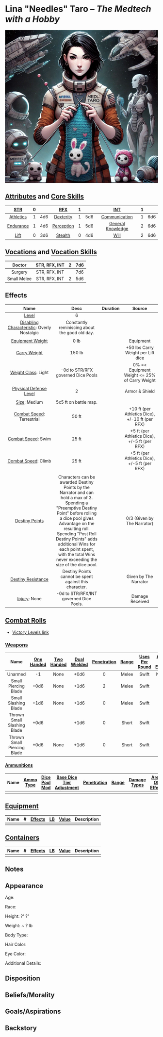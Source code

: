 # **Lina "Needles" Taro** – *The Medtech with a Hobby*

![img](./Needles.jpg)

## [Attributes](./../../../../../CoreRules/GeneralRules/Attributes.md) and [Core Skills](./../../../../../CoreRules/GeneralRules/CoreSkills.md)

|  [STR](./../../../../../CoreRules/GeneralRules/Attributes.md#strength-str)  | 0 |    |    [RFX](./../../../../../CoreRules/GeneralRules/Attributes.md#reflex-rfx)    | 1 |    |        [INT](./../../../../../CoreRules/GeneralRules/Attributes.md#intelligence-int)        | 1 |    |
| :-----------------------------------------------------------------------: | :-: | :-: | :-------------------------------------------------------------------------: | :-: | :-: | :---------------------------------------------------------------------------------------: | :-: | :-: |
| [Athletics](./../../../../../CoreRules/GeneralRules/CoreSkills.md#athletics) | 1 | 4d6 |  [Dexterity](./../../../../../CoreRules/GeneralRules/CoreSkills.md#dexterity)  | 1 | 5d6 |     [Communication](./../../../../../CoreRules/GeneralRules/CoreSkills.md#communication)     | 1 | 6d6 |
| [Endurance](./../../../../../CoreRules/GeneralRules/CoreSkills.md#endurance) | 1 | 4d6 | [Perception](./../../../../../CoreRules/GeneralRules/CoreSkills.md#perception) | 1 | 5d6 | [General Knowledge](./../../../../../CoreRules/GeneralRules/CoreSkills.md#general-knowledge) | 2 | 6d6 |
|      [Lift](./../../../../../CoreRules/GeneralRules/CoreSkills.md#lift)      | 0 | 3d6 |    [Stealth](./../../../../../CoreRules/GeneralRules/CoreSkills.md#stealth)    | 0 | 4d6 |              [Will](./../../../../../CoreRules/GeneralRules/CoreSkills.md#will)              | 2 | 6d6 |

## [Vocations](./../../../../../CoreRules/GeneralRules/Vocations.md) and [Vocation Skills](./../../../../../CoreRules/GeneralRules/Vocations.md#vocation-skills)

|   Doctor   | STR, RFX, INT | 2 | 7d6 |
| :---------: | :-----------: | :-: | :-: |
|   Surgery   | STR, RFX, INT |  | 7d6 |
| Small Melee | STR, RFX, INT | 2 | 5d6 |

## Effects

|                                                           Name                                                           |                                                                                                                                                                           Desc                                                                                                                                                                           | Duration |                      Source                      |
| :-----------------------------------------------------------------------------------------------------------------------: | :------------------------------------------------------------------------------------------------------------------------------------------------------------------------------------------------------------------------------------------------------------------------------------------------------------------------------------------------------: | :------: | :----------------------------------------------: |
|                          [Level](./../../../../../CoreRules/CharacterCreationRules/TiersOfPlay.md)                          |                                                                                                                                                                            6                                                                                                                                                                            |          |                                                  |
| [Disabling Characteristic](./../../../../../CoreRules/CharacterCreationRules/DisablingCharacteristics.md): Overly Nostalgic |                                                                                                                                                      Constantly reminiscing about the good old day.                                                                                                                                                      |          |                                                  |
|                                                                                                                          |                                                                                                                                                                                                                                                                                                                                                          |          |                                                  |
|        [Equipment Weight](./../../../../../CoreRules/AdvancedRules/EquipmentCarryWeightAndWeightClasses.md#equipment)        |                                                                                                                                                                          0 lb                                                                                                                                                                          |          |                    Equipment                    |
|        [Carry Weight](./../../../../../CoreRules/AdvancedRules/EquipmentCarryWeightAndWeightClasses.md#carry-weight)        |                                                                                                                                                                          150 lb                                                                                                                                                                          |          |        +50 lbs Carry Weight per Lift dice        |
|    [Weight Class](./../../../../../CoreRules/AdvancedRules/EquipmentCarryWeightAndWeightClasses.md#weight-classes): Light    |                                                                                                                                                            -0d to STR/RFX governed Dice Pools                                                                                                                                                            |          |  0% =< Equipment Weight <= 25% of Carry Weight  |
|                                                                                                                          |                                                                                                                                                                                                                                                                                                                                                          |          |                                                  |
|                 [Physical Defense Level](./../../../../../CoreRules/CombatRules/Defense.md#physical-defense)                 |                                                                                                                                                                            2                                                                                                                                                                            |          |                  Armor & Shield                  |
|                                                                                                                          |                                                                                                                                                                                                                                                                                                                                                          |          |                                                  |
|                           [Size](./../../../../../CoreRules/CombatRules/BattleMap.md#size): Medium                           |                                                                                                                                                                  5x5 ft on battle map.                                                                                                                                                                  |          |                                                  |
|                [Combat Speed](./../../../../../CoreRules/CombatRules/BattleMap.md#combat-speed): Terrestrial                |                                                                                                                                                                          50 ft                                                                                                                                                                          |          | +10 ft (per Athletics Dice), +/-10 ft (per RFX) |
|                    [Combat Speed](./../../../../../CoreRules/CombatRules/BattleMap.md#combat-speed): Swim                    |                                                                                                                                                                          25 ft                                                                                                                                                                          |          |  +5 ft (per Athletics Dice), +/-5 ft (per RFX)  |
|                   [Combat Speed](./../../../../../CoreRules/CombatRules/BattleMap.md#combat-speed): Climb                   |                                                                                                                                                                          25 ft                                                                                                                                                                          |          |  +5 ft (per Athletics Dice), +/-5 ft (per RFX)  |
|                                                                                                                          |                                                                                                                                                                                                                                                                                                                                                          |          |                                                  |
|                [Destiny Points](./../../../../../CoreRules/GeneralRules/DestinyPoints.md#destiny-chosen)               | Characters can be awarded Destiny Points by the Narrator and can hold a max of 3. Spending a "Preemptive Destiny Point" before rolling a dice pool gives Advantage on the resulting roll. Spending "Post Roll Destiny Points" adds additional Wins for each point spent, with the total Wins never exceeding the size of the dice pool. |          |             0/3 (Given by The Narrator)             |
|              [Destiny Resistance](./../../../../../CoreRules/GeneralRules/DestinyPoints.md#destiny-resistance)              |                                                                                                                                                  Destiny Points cannot be spent against this character.                                                                                                                                                  |          |             Given by The Narrator             |
|                          [Injury](./../../../../../CoreRules/CombatRules/InjuryAndHealing.md): None                          |                                                                                                                                                         -0d to STR/RFX/INT governed Dice Pools.                                                                                                                                                         |          |                 Damage Received                 |

## [Combat Rolls](./../../../../../CoreRules/CombatRules/CombatRolls.md)

- [Victory Levels link](./../../../../../CoreRules/CombatRules/VictoryLevels.md)

### [Weapons](./../../../../../CoreRules/CombatRules/Weapons.md)

|            Name            | [One<br />Handed](./../../../../../CoreRules/CombatRules/Weapons.md#one-handed) | [Two<br />Handed](./../../../../../CoreRules/CombatRules/Weapons.md#two-handed) | [Dual<br />Wielded](./../../../../../CoreRules/CombatRules/Weapons.md#dual-wielded) | [Penetration](./../../../../../CoreRules/CombatRules/Penetration.md) | [Range](./../../../../../CoreRules/CombatRules/Range.md) | [Uses Per<br />Round](./../../../../../CoreRules/CombatRules/UsesPerRound.md) | [Area Of<br />Effect](./../../../../../CoreRules/CombatRules/AreaOfEffect.md) | [Ammo<br />Type](./../../../../../CoreRules/CombatRules/Ammunitions.md#ammo-type) | [Ammo<br />Per Use](./../../../../../CoreRules/CombatRules/Weapons.md#ammo-per-shot) | [Damage<br />Types](./../../../../../CoreRules/CombatRules/DamageTypes.md) |
| :-------------------------: | :--------------------------------------------------------------------------: | :--------------------------------------------------------------------------: | :------------------------------------------------------------------------------: | :---------------------------------------------------------------: | :---------------------------------------------------: | :------------------------------------------------------------------------: | :------------------------------------------------------------------------: | :----------------------------------------------------------------------------: | :-------------------------------------------------------------------------------: | :---------------------------------------------------------------------: |
|           Unarmed           |                                      -1                                      |                                     None                                     |                                       +0d6                                       |                                 0                                 |                         Melee                         |                                   Swift                                   |                                    None                                    |                                      None                                      |                                                                                  |                                Bludgeon                                |
|    Small Piercing Blade    |                                     +0d6                                     |                                     None                                     |                                       +1d6                                       |                                 2                                 |                         Melee                         |                                   Swift                                   |                                                                            |                                      None                                      |                                                                                  |                                 Pierce                                 |
|    Small Slashing Blade    |                                     +1d6                                     |                                     None                                     |                                       +1d6                                       |                                 0                                 |                         Melee                         |                                   Swift                                   |                                                                            |                                      None                                      |                                                                                  |                                  Slash                                  |
| Thrown Small Slashing Blade |                                     +0d6                                     |                                                                              |                                       +1d6                                       |                                 0                                 |                         Short                         |                                   Swift                                   |                                                                            |                                      Self                                      |                                         1                                         |                                  Slash                                  |
| Thrown Small Piercing Blade |                                     +0d6                                     |                                     None                                     |                                       +1d6                                       |                                 0                                 |                         Short                         |                                   Swift                                   |                                                                            |                                      Self                                      |                                         1                                         |                                 Pierce                                 |

#### [Ammunitions](./../../../../../CoreRules/CombatRules/Ammunitions.md)

| Name | [Ammo<br />Type](./../../../../../CoreRules/CombatRules/Ammunitions.md#ammo-type) | [Dice Pool Mod](./../../../../../CoreRules/CombatRules/Ammunitions.md#dice-pool-mod) | [Base Dice Tier Adjustment](./../../../../../CoreRules/CombatRules/Ammunitions.md#resource-dice) | [Penetration](./../../../../../CoreRules/CombatRules/Ammunitions.md#penetration) | [Range](./../../../../../CoreRules/CombatRules/Ammunitions.md#range) | [Damage<br />Types](./../../../../../CoreRules/CombatRules/Ammunitions.md#damage-types) | [Area Of<br />Effect](./../../../../../CoreRules/CombatRules/Ammunitions.md#area-of-effect) |
| :--: | :----------------------------------------------------------------------------: | :-------------------------------------------------------------------------------: | :-------------------------------------------------------------------------------------------: | :---------------------------------------------------------------------------: | :---------------------------------------------------------------: | :----------------------------------------------------------------------------------: | :--------------------------------------------------------------------------------------: |
|      |                                                                                |                                                                                  |                                                                                              |                                                                              |                                                                  |                                                                                      |                                                                                          |

## [Equipment](./../../../../../CoreRules/AdvancedRules/EquipmentCarryWeightAndWeightClasses.md#equipment)

| Name | # | [Effects](./../../../../../../README.md#effect-rules) | [LB](./../../../../../CoreRules/AdvancedRules/EquipmentCarryWeightAndWeightClasses.md) | [Value](./../../../Items/ItemShop.md#currency) | Description |
| ---- | :-: | :------------------------------------------------: | :---------------------------------------------------------------------------------: | :-----------------------------------------: | :---------: |
|      |  |                                                    |                                                                                    |                                            |            |

## [Containers](./../../../../../CoreRules/AdvancedRules/Containers.md)

| Name | # | [Effects](./../../../../../../README.md#effect-rules) | [LB](./../../../../../CoreRules/AdvancedRules/EquipmentCarryWeightAndWeightClasses.md) | [Value](./../../../Items/ItemShop.md#currency) | Description |
| ---- | :-: | :------------------------------------------------: | :---------------------------------------------------------------------------------: | :-----------------------------------------: | :---------: |
|      |  |                                                    |                                                                                    |                                            |            |

## Notes

## Appearance

Age:

Race:

Height: ?' ?"

Weight: ~ ? lb

Body Type:

Hair Color:

Eye Color:

Additional Details:

## Disposition

## Beliefs/Morality

## Goals/Aspirations

## Backstory
